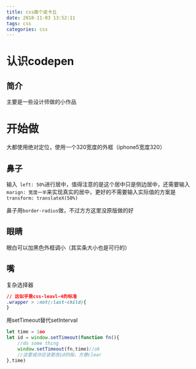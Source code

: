 ```yaml
---
title: css画个皮卡丘
date: 2018-11-03 13:52:11
tags: css
categories: css
---
```

# 认识codepen
## 简介
主要是一些设计师做的小作品
# 开始做
大都使用绝对定位，使用一个320宽度的外框（iphone5宽度320）
## 鼻子

输入` left: 50%`进行居中，值得注意的是这个居中只是侧边居中，还需要输入`marign: 宽度一半`来实现真实的居中，更好的不需要输入实际值的方案是`transform: translateX(50%)`

鼻子用`border-radius`做，不过方方这里没原版做的好
## 眼睛 
眼白可以加黑色外框调小（其实条大小也是可行的）
## 嘴

复杂选择器
``` css
// 这似乎是css-leavl-4的标准
.wrapper > :not(:last-child){
}
```

用setTimeout替代setInterval
``` js
let time = 1oo
let id = window.setTimeout(function fn(){
    //do some thing
    window.setTimeout(fn,time)//ok
    //这里或许应该更改id的指，方便clear
},time)
```
